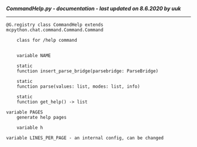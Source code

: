 ***CommandHelp.py - documentation - last updated on 8.6.2020 by uuk***
___

    @G.registry class CommandHelp extends mcpython.chat.command.Command.Command
        
        class for /help command


        variable NAME

        static
        function insert_parse_bridge(parsebridge: ParseBridge)

        static
        function parse(values: list, modes: list, info)

        static
        function get_help() -> list

    variable PAGES
        generate help pages

        variable h

    variable LINES_PER_PAGE - an internal config, can be changed